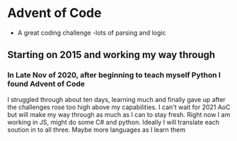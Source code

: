 # Advent of Code
- A great coding challenge -lots of parsing and logic
## Starting on 2015 and working my way through 
### In Late Nov of 2020, after beginning to teach myself Python I found Advent of Code
I struggled through about ten days, learning much and finally gave up after the challenges rose too high above my capabilities.
I can't wait for 2021 AoC but will make my way through as much as I can to stay fresh.
Right now I am working in JS, might do some C# and python. Ideally I will translate each soution in to all three. Maybe more languages as I learn them